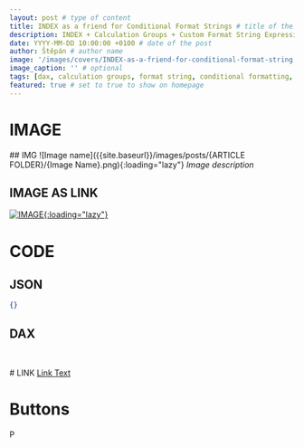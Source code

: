 ```yaml
---
layout: post # type of content
title: INDEX as a friend for Conditional Format Strings # title of the post
description: INDEX + Calculation Groups + Custom Format String Expression = Quick dynamic answers # will be shown as a description in the post list
date: YYYY-MM-DD 10:00:00 +0100 # date of the post
author: Štěpán # author name
image: '/images/covers/INDEX-as-a-friend-for-conditional-format-string.png' # required to store image in /images/covers
image_caption: '' # optional
tags: [dax, calculation groups, format string, conditional formatting, index] # tag names should be lowercase
featured: true # set to true to show on homepage
---
```


# IMAGE
## IMG
![Image name]({{site.baseurl}}/images/posts/{ARTICLE FOLDER}/{Image Name}.png){:loading="lazy"}
*Image description*

## IMAGE AS LINK
[![IMAGE](){:loading="lazy"}](https://www.link.com)

# CODE
## JSON
~~~~ json
{}
~~~~

## DAX
<div class="codebox"></div><br>

# LINK
[Link Text](https://www.link.com)

# Buttons
<kdb>P</kdb>